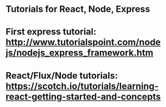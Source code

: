 # Tutorials for React, Node, Express
# First express tutorial: http://www.tutorialspoint.com/nodejs/nodejs_express_framework.htm
# React/Flux/Node tutorials: https://scotch.io/tutorials/learning-react-getting-started-and-concepts
